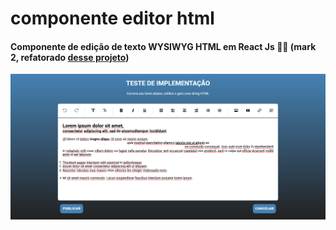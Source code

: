 # componente editor html
#### Componente de edição de texto WYSIWYG HTML em React Js 👨‍💻 (mark 2, refatorado [desse projeto](https://github.com/GustavoMarks/Editor-de-texto))

![print](Imagens/appAtual.png)